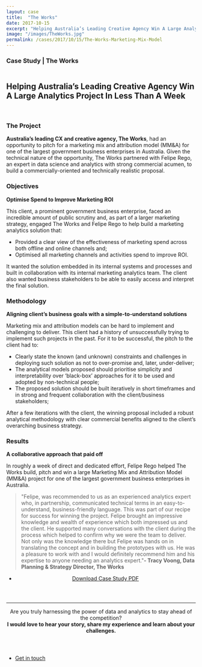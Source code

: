 ```yaml
---
layout: case
title:  "The Works"
date: 2017-10-15
excerpt: "Helping Australia’s Leading Creative Agency Win A Large Analytics Project In Less Than A Week"
image: "/images/TheWorks.jpg"
permalink: /cases/2017/10/15/The-Works-Marketing-Mix-Model
---
```



<h3>Case Study | The Works</h3>
<span class="image left"><img src="{{ "/images/theworkslogo2.png" | absolute_url }}" alt="" /></span>
<h2>Helping Australia’s Leading Creative Agency Win A Large Analytics Project In Less Than A Week</h2>

<br>



<h3>The Project</h3>
<strong>Australia’s leading CX and creative agency, The Works</strong>, had an opportunity to pitch for a marketing mix and attribution model (MM&A) for one of the largest government business enterprises in Australia. Given the technical nature of the opportunity, The Works partnered with Felipe Rego, an expert in data science and analytics with strong commercial acumen,  to build a commercially-oriented and technically realistic proposal.

<h3>Objectives</h3>
<strong>Optimise Spend to Improve Marketing ROI</strong>

This client, a prominent government business enterprise, faced an incredible amount of public scrutiny and, as part of a larger marketing strategy, engaged The Works and Felipe Rego to help build a marketing analytics solution that:

- Provided a clear view of the effectiveness of marketing spend across both offline and online channels and;
- Optimised all marketing channels and activities spend to improve ROI.

It wanted the solution embedded in its internal systems and processes and built in collaboration with its internal marketing analytics team. The client also wanted business stakeholders to be able to easily access and interpret the final solution.

<h3>Methodology</h3>
<strong>Aligning client’s business goals with a simple-to-understand solutions</strong>

Marketing mix and attribution models can be hard to implement and challenging to deliver. This client had a history of unsuccessfully trying to implement such projects in the past. For it to be successful, the pitch to the client had to:
- Clearly state the known (and unknown) constraints and challenges in deploying such solution as not to over-promise and, later, under-deliver;
- The analytical models proposed should prioritise simplicity and interpretability over ‘black-box’ approaches for it to be used and adopted by non-technical people;
- The proposed solution should be built iteratively in short timeframes and in strong and frequent collaboration with the client/business stakeholders;


After a few iterations with the client, the winning proposal included a robust analytical methodology with clear commercial benefits aligned to the client’s overarching business strategy. 

<h3>Results</h3>
<strong>A collaborative approach that paid off</strong>

In roughly a week of direct and dedicated effort, Felipe Rego helped The Works build, pitch and win a large Marketing Mix and Attribution Model (MM&A) project for one of the largest government business enterprises in Australia.


<blockquote>"Felipe, was recommended to us as an experienced analytics expert who, in partnership, communicated technical terms in an easy-to-understand, business-friendly language. This was part of our recipe for success for winning the project. Felipe brought an impressive knowledge and wealth of experience which both impressed us and the client. He supported many conversations with the client during the process which helped to confirm why we were the team to deliver. Not only was the knowledge there but Felipe was hands on in translating the concept and in building the prototypes with us. He was a pleasure to work with and I would definitely recommend him and his expertise to anyone needing an analytics expert."<strong>- Tracy Voong, Data Planning & Strategy Director, The Works</strong></blockquote>


<header class="major">
	<ul class="actions fit small">
			<li><a href="{{ "/assets/casestudies/CaseStudy_FelipeRego_TheWorks.pdf" | absolute_url }}" class="button">Download Case Study PDF</a></li>
	</ul>
</header>


<hr>
<header class="major">

Are you truly harnessing the power of data and analytics to stay ahead of the competition?
<br>
<strong>I would love to hear your story, share my experience and learn about your challenges.</strong>

</header>



<ul class="actions fit small">
	<li><a href="mailto:felipe@feliperego.com.au" class="button special fit big">Get in touch</a></li>
</ul>

<!-- Go to www.addthis.com/dashboard to customize your tools --> <script type="text/javascript" src="//s7.addthis.com/js/300/addthis_widget.js#pubid=ra-5a5754f09a4aa453"></script>


